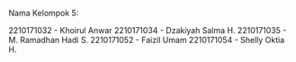 Nama Kelompok 5:

2210171032 - Khoirul Anwar
2210171034 - Dzakiyah Salma H.
2210171035 - M. Ramadhan Hadi S.
2210171052 - Faizil Umam
2210171054 - Shelly Oktia H.
